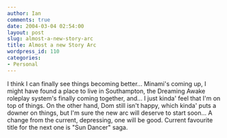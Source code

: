 ```yaml
---
author: Ian
comments: true
date: 2004-03-04 02:54:00
layout: post
slug: almost-a-new-story-arc
title: Almost a new Story Arc
wordpress_id: 110
categories:
- Personal
---
```


I think I can finally see things becoming better...  Minami's coming up, I might have found a place to live in Southampton, the Dreaming Awake roleplay system's finally coming together, and... I just kinda' feel that I'm on top of things.  On the other hand, Dom still isn't happy, which kinda' puts a downer on things, but I'm sure the new arc will deserve to start soon...  A change from the current, depressing, one will be good.  Current favourite title for the next one is "Sun Dancer" saga.
